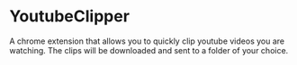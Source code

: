 # YoutubeClipper
A chrome extension that allows you to quickly clip youtube videos you are watching. The clips will be downloaded and sent to a folder of your choice.
